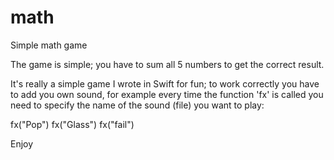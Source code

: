 # math
Simple math game

The game is simple; you have to sum all 5 numbers to get the correct result.

It's really a simple game I wrote in Swift for fun; to work correctly you have to add you own sound, for example every time the function 'fx' is called you need to specify the name of the sound (file) you want to play:

fx("Pop")
fx("Glass")
fx("fail")

Enjoy
